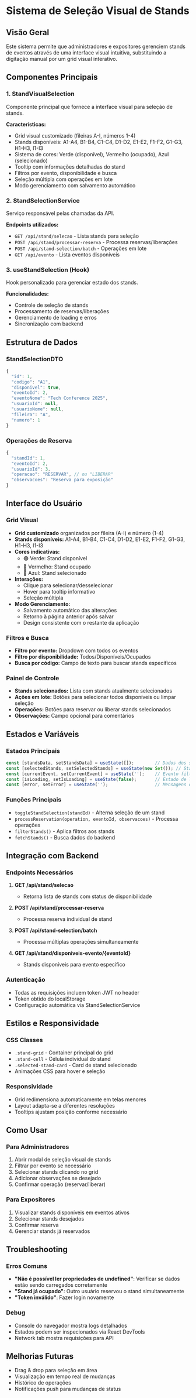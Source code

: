 # Sistema de Seleção Visual de Stands

## Visão Geral

Este sistema permite que administradores e expositores gerenciem stands de eventos através de uma interface visual intuitiva, substituindo a digitação manual por um grid visual interativo.

## Componentes Principais

### 1. StandVisualSelection
Componente principal que fornece a interface visual para seleção de stands.

**Características:**
- Grid visual customizado (fileiras A-I, números 1-4)
- Stands disponíveis: A1-A4, B1-B4, C1-C4, D1-D2, E1-E2, F1-F2, G1-G3, H1-H3, I1-I3
- Sistema de cores: Verde (disponível), Vermelho (ocupado), Azul (selecionado)
- Tooltip com informações detalhadas do stand
- Filtros por evento, disponibilidade e busca
- Seleção múltipla com operações em lote
- Modo gerenciamento com salvamento automático

### 2. StandSelectionService
Serviço responsável pelas chamadas da API.

**Endpoints utilizados:**
- `GET /api/stand/selecao` - Lista stands para seleção
- `POST /api/stand/processar-reserva` - Processa reservas/liberações
- `POST /api/stand-selection/batch` - Operações em lote
- `GET /api/evento` - Lista eventos disponíveis

### 3. useStandSelection (Hook)
Hook personalizado para gerenciar estado dos stands.

**Funcionalidades:**
- Controle de seleção de stands
- Processamento de reservas/liberações
- Gerenciamento de loading e erros
- Sincronização com backend

## Estrutura de Dados

### StandSelectionDTO
```javascript
{
  "id": 1,
  "codigo": "A1",
  "disponivel": true,
  "eventoId": 2,
  "eventoNome": "Tech Conference 2025",
  "usuarioId": null,
  "usuarioNome": null,
  "fileira": "A",
  "numero": 1
}
```

### Operações de Reserva
```javascript
{
  "standId": 1,
  "eventoId": 2,
  "usuarioId": 3,
  "operacao": "RESERVAR", // ou "LIBERAR"
  "observacoes": "Reserva para exposição"
}
```

## Interface do Usuário

### Grid Visual
- **Grid customizado** organizados por fileira (A-I) e número (1-4)
- **Stands disponíveis:** A1-A4, B1-B4, C1-C4, D1-D2, E1-E2, F1-F2, G1-G3, H1-H3, I1-I3
- **Cores indicativas:**
  - 🟢 Verde: Stand disponível
  - 🔴 Vermelho: Stand ocupado
  - 🔵 Azul: Stand selecionado
- **Interações:**
  - Clique para selecionar/desselecionar
  - Hover para tooltip informativo
  - Seleção múltipla
- **Modo Gerenciamento:**
  - Salvamento automático das alterações
  - Retorno à página anterior após salvar
  - Design consistente com o restante da aplicação

### Filtros e Busca
- **Filtro por evento:** Dropdown com todos os eventos
- **Filtro por disponibilidade:** Todos/Disponíveis/Ocupados
- **Busca por código:** Campo de texto para buscar stands específicos

### Painel de Controle
- **Stands selecionados:** Lista com stands atualmente selecionados
- **Ações em lote:** Botões para selecionar todos disponíveis ou limpar seleção
- **Operações:** Botões para reservar ou liberar stands selecionados
- **Observações:** Campo opcional para comentários

## Estados e Variáveis

### Estados Principais
```javascript
const [standsData, setStandsData] = useState([]);        // Dados dos stands
const [selectedStands, setSelectedStands] = useState(new Set()); // Stands selecionados
const [currentEvent, setCurrentEvent] = useState('');    // Evento filtrado
const [isLoading, setIsLoading] = useState(false);       // Estado de loading
const [error, setError] = useState('');                  // Mensagens de erro
```

### Funções Principais
- `toggleStandSelection(standId)` - Alterna seleção de um stand
- `processReservation(operation, eventoId, observacoes)` - Processa operações
- `filterStands()` - Aplica filtros aos stands
- `fetchStands()` - Busca dados do backend

## Integração com Backend

### Endpoints Necessários
1. **GET /api/stand/selecao**
   - Retorna lista de stands com status de disponibilidade
   
2. **POST /api/stand/processar-reserva**
   - Processa reserva individual de stand
   
3. **POST /api/stand-selection/batch**
   - Processa múltiplas operações simultaneamente
   
4. **GET /api/stand/disponiveis-evento/{eventoId}**
   - Stands disponíveis para evento específico

### Autenticação
- Todas as requisições incluem token JWT no header
- Token obtido do localStorage
- Configuração automática via StandSelectionService

## Estilos e Responsividade

### CSS Classes
- `.stand-grid` - Container principal do grid
- `.stand-cell` - Célula individual do stand
- `.selected-stand-card` - Card de stand selecionado
- Animações CSS para hover e seleção

### Responsividade
- Grid redimensiona automaticamente em telas menores
- Layout adapta-se a diferentes resoluções
- Tooltips ajustam posição conforme necessário

## Como Usar

### Para Administradores
1. Abrir modal de seleção visual de stands
2. Filtrar por evento se necessário
3. Selecionar stands clicando no grid
4. Adicionar observações se desejado
5. Confirmar operação (reservar/liberar)

### Para Expositores
1. Visualizar stands disponíveis em eventos ativos
2. Selecionar stands desejados
3. Confirmar reserva
4. Gerenciar stands já reservados

## Troubleshooting

### Erros Comuns
- **"Não é possível ler propriedades de undefined"**: Verificar se dados estão sendo carregados corretamente
- **"Stand já ocupado"**: Outro usuário reservou o stand simultaneamente
- **"Token inválido"**: Fazer login novamente

### Debug
- Console do navegador mostra logs detalhados
- Estados podem ser inspecionados via React DevTools
- Network tab mostra requisições para API

## Melhorias Futuras
- Drag & drop para seleção em área
- Visualização em tempo real de mudanças
- Histórico de operações
- Notificações push para mudanças de status